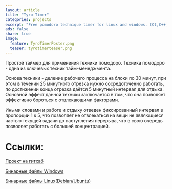 ```yaml
---
layout: article
title: "Tyro Timer"
categories: projects
excerpt: "Free pomodoro technique timer for linux and windows. (Qt,C++)."
ads: false
share: true
image:
  feature: TyroTimerPoster.png
  teaser: tyrotimerteaser.png
---
```


Простой таймер для применения техники помодоро.
Техника помодоро - одна из ключевых техник тайм-менеджмента.

Основа техники - деление рабочего процесса на блоки по 30 минут, при этом в течении 25 минутного отрезка нужно сосредоточенно работать,
по достижении конца отрезка даётся 5 минутный интервал для отдыха. Основной эффект данной техники заключается в том, что она позволяет эффективно бороться
с отвлекающими факторами.

Иными словами и работе и отдыху отведен фиксированный интервал в пропорции 1 к 5, что позволяет не отвлекаться на вещи не являющиеся 
частью текущей задачи до наступления перерыва, что в свою очередь позволяет работать с большей концентрацией.

# Ссылки:
[Проект на гитхаб](https://github.com/AlexPutz/TyroTimer)

[Бинарные файлы Windows](/files/TyroTimer_windows.zip)

[Бинарные файлы Linux(Debian/Ubuntu)](/files/TyroTimer_deb_ubu.zip)
